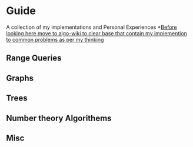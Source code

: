 # Guide
A collection of my implementations and Personal Experiences
*[Before looking here move to algo-wiki to clear base that contain my implemention to common problems as per my thinking](https://github.com/milrim/Algo-Wiki)
## Range Queries
## Graphs
## Trees
## Number theory Algorithems
## Misc
